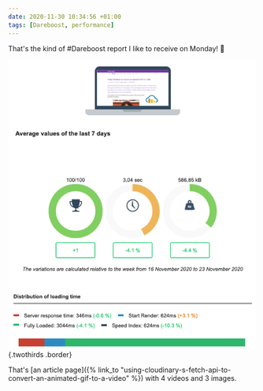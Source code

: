```yaml
---
date: 2020-11-30 10:34:56 +01:00
tags: [Dareboost, performance]
---
```


That's the kind of #Dareboost report I like to receive on Monday! 💪

![Finally 100/100 on Dareboost report](dareboost-weekly-monitoring-digest.png){.twothirds .border}

That's [an article page]({% link_to "using-cloudinary-s-fetch-api-to-convert-an-animated-gif-to-a-video" %}) with 4 videos and 3 images.

